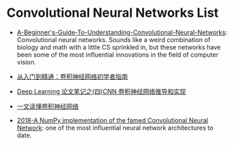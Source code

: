 # Convolutional Neural Networks List

- [A-Beginner's-Guide-To-Understanding-Convolutional-Neural-Networks](http://6me.us/a7X): Convolutional neural networks. Sounds like a weird combination of biology and math with a little CS sprinkled in, but these networks have been some of the most influential innovations in the field of computer vision.

- [从入门到精通：卷积神经网络初学者指南 ](http://www.jiqizhixin.com/article/1363)

- [Deep Learning 论文笔记之(四)CNN 卷积神经网络推导和实现](http://blog.csdn.net/zouxy09/article/details/9993371)

- [一文读懂卷积神经网络](http://www.36dsj.com/archives/24006)

- [2018-A NumPy implementation of the famed Convolutional Neural Network](https://towardsdatascience.com/convolutional-neural-networks-from-the-ground-up-c67bb41454e1?source=userActivityShare-fe48c4221a4c-1531311925): one of the most influential neural network architectures to date.
